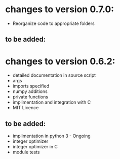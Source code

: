 # changes to version 0.7.0:
 - Reorganize code to appropriate folders

## to be added:


# changes to version 0.6.2:
 - detailed documentation in source script
 - args
 - imports specified
 - numpy additions
 - private functions
 - implimentation and integration with C
 - MIT Licence

## to be added:
 - implimentation in python 3 - Ongoing
 - integer optimizer
 - integer optimizer in C
 - module tests
